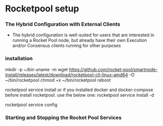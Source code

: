 # Rocketpool setup

### The Hybrid Configuration with External Clients 
  - The hybrid configuration is well-suited for users that are interested in running a Rocket Pool node, but already have their own Execution and/or Consensus clients running for other purposes

### installation
mkdir -p ~/bin
uname -m
wget https://github.com/rocket-pool/smartnode-install/releases/latest/download/rocketpool-cli-linux-amd64 -O ~/bin/rocketpool
chmod +x ~/bin/rocketpool
reboot

rocketpool service install
or if you installed docker and docker-compose before install rocketpool. use the below one:
rocketpool service install -d


rocketpool service config

### Starting and Stopping the Rocket Pool Services 
